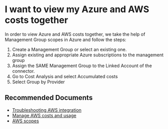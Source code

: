 <properties
	articleId="af581b84-255e-4ffa-a45e-e0b3adc3aef8"
	articleTags="costanalysis,data, connectors"
	pageTitle="I’m unable to create a connector using my AWS credentials"
	description="How to setup connector"
	displayOrder="2"
	authors="shasulin"
	ms.author="shasulin"
	selfHelpType="resource"
	service="microsoft.costmanagement"
	resource="connectors"
	resourceTags=""
	productPesIds="15659"
	supportTopicIds=""
	cloudEnvironments="public,fairfax, usnat, ussec"
	ownershipId="ASMS_Billing"
/>

# I want to view my Azure and AWS costs together

In order to view Azure and AWS costs together, we take the help of Management Group scopes in Azure and follow the steps: <br>

1. Create a Management Group or select an existing one.<br>
2. Assign existing and appropriate Azure subscriptions to the management group <br>
3. Assign the SAME Management Group to the Linked Account of the connector.<br>  
4. Go to Cost Analysis and select Accumulated costs<br> 
5. Select Group by Provider<br>  


## **Recommended Documents**

* [Troubleshooting AWS integration](https://docs.microsoft.com/azure/cost-management-billing/costs/aws-integration-set-up-configure)
* [Manage AWS costs and usage](https://docs.microsoft.com/azure/cost-management-billing/costs/aws-integration-manage)
* [AWS scopes](https://docs.microsoft.com/azure/cost-management-billing/costs/understand-work-scopes#aws-scopes)
